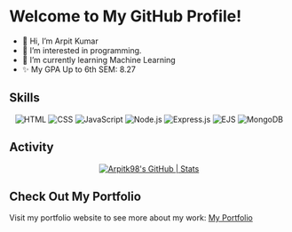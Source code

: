 # Welcome to My GitHub Profile!

- 👋 Hi, I’m Arpit Kumar
- 👀 I’m interested in programming.
- 🌱 I’m currently learning Machine Learning
- ✨ My GPA Up to 6th SEM: 8.27

## Skills

<p align="center">
  <img src="https://img.shields.io/badge/-HTML-333333?style=flat&logo=html5" alt="HTML">
  <img src="https://img.shields.io/badge/-CSS-333333?style=flat&logo=css3" alt="CSS">
  <img src="https://img.shields.io/badge/-JavaScript-333333?style=flat&logo=javascript" alt="JavaScript">
  <img src="https://img.shields.io/badge/-Node.js-333333?style=flat&logo=node.js" alt="Node.js">
  <img src="https://img.shields.io/badge/-Express.js-333333?style=flat&logo=express" alt="Express.js">
  <img src="https://img.shields.io/badge/-EJS-333333?style=flat&logo=ejs" alt="EJS">
  <img src="https://img.shields.io/badge/-MongoDB-333333?style=flat&logo=mongodb" alt="MongoDB">
</p>

## Activity

<p align="center">
  <a href="https://quine.sh?utm_source=widgets&utm_campaign=Arpitk98">
    <img src="https://stats.quine.sh/Arpitk98/github?theme=dark" alt="Arpitk98's GitHub | Stats">
  </a>
</p>

## Check Out My Portfolio


  Visit my portfolio website to see more about my work: 
  <a href="https://new-folder-dnul.onrender.com/">My Portfolio</a>
